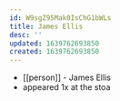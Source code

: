```yaml
---
id: W9sgZ95Mak0IsChG1bWLs
title: James Ellis
desc: ''
updated: 1639762693850
created: 1639762693850
---
```



- [[person]] - James Ellis
- appeared 1x at the stoa

